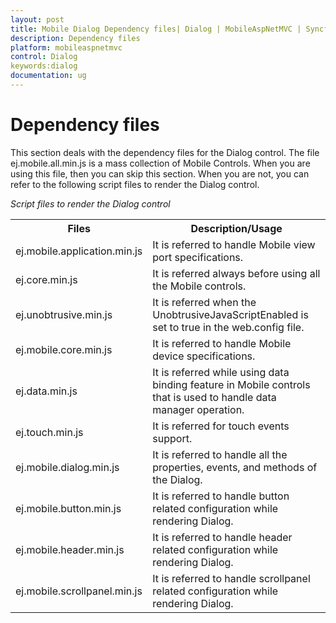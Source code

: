 ```yaml
---
layout: post
title: Mobile Dialog Dependency files| Dialog | MobileAspNetMVC | Syncfusion
description: Dependency files
platform: mobileaspnetmvc
control: Dialog
keywords:dialog
documentation: ug
---
```


# Dependency files

This section deals with the dependency files for the Dialog control. The file ej.mobile.all.min.js is a mass collection of Mobile Controls. When you are using this file, then you can skip this section. When you are not, you can refer to the following script files to render the Dialog control.

_Script files to render the Dialog control_

<table>
<tr>
<th>
Files</th><th>
Description/Usage</th></tr>
<tr>
<td>
ej.mobile.application.min.js</td><td>
It is referred to handle Mobile view port specifications.</td></tr>
<tr>
<td>
ej.core.min.js</td><td>
It is referred always before using all the Mobile controls.</td></tr>
<tr>
<td>
ej.unobtrusive.min.js</td><td>
It is referred when the UnobtrusiveJavaScriptEnabled is set to true in the web.config file.</td></tr>
<tr>
<td>
ej.mobile.core.min.js</td><td>
It is referred to handle Mobile device specifications.</td></tr>
<tr>
<td>
ej.data.min.js</td><td>
It is referred while using data binding feature in Mobile controls that is used to handle data manager operation.</td></tr>
<tr>
<td>
ej.touch.min.js</td><td>
It is referred for touch events support.</td></tr>
<tr>
<td>
ej.mobile.dialog.min.js</td><td>
It is referred to handle all the properties, events, and methods of the Dialog.</td></tr>
<tr>
<td>
ej.mobile.button.min.js</td><td>
It is referred to handle button related configuration while rendering Dialog.</td></tr>
<tr>
<td>
ej.mobile.header.min.js</td><td>
It is referred to handle header related configuration while rendering Dialog.</td></tr>
<tr>
<td>
ej.mobile.scrollpanel.min.js</td><td>
It is referred to handle scrollpanel related configuration while rendering Dialog.</td></tr>
</table>


